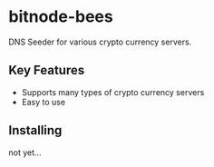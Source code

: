 # bitnode-bees
DNS Seeder for various crypto currency servers.

## Key Features
- Supports many types of crypto currency servers
- Easy to use

## Installing
not yet...
